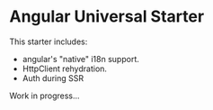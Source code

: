 # Angular Universal Starter

This starter includes:
* angular's "native" i18n support. 
* HttpClient rehydration.
* Auth during SSR

Work in progress...

